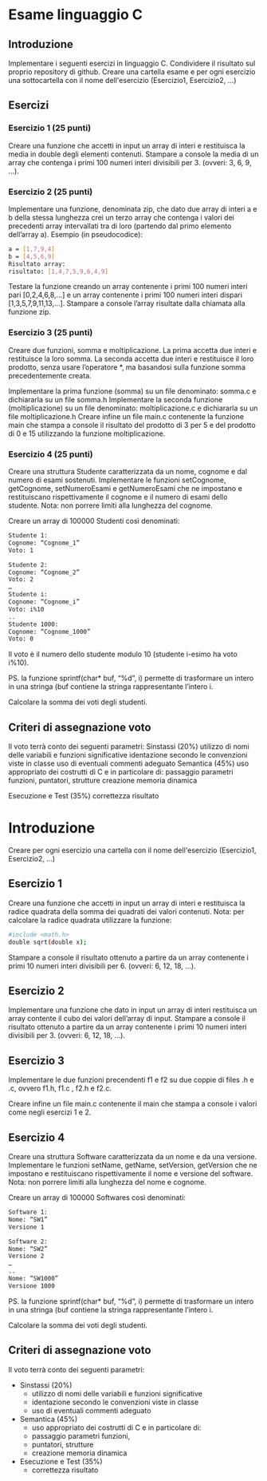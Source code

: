 # Esame linguaggio C

## Introduzione
Implementare i seguenti esercizi in linguaggio C.
Condividere il risultato sul proprio repository di github.
Creare una cartella esame e per ogni esercizio una sottocartella con il nome dell'esercizio (Esercizio1, Esercizio2, ...)

## Esercizi

### Esercizio 1 (25 punti)
Creare una funzione che accetti in input un array di interi e restituisca la media in double degli elementi contenuti.
Stampare a console la media di un array che contenga i primi 100 numeri interi divisibili per 3. (ovveri: 3, 6, 9, …).

### Esercizio 2 (25 punti)
Implementare una funzione, denominata zip, che dato due array di interi a e b della stessa lunghezza crei un terzo array che contenga i valori dei precedenti array intervallati tra di loro (partendo dal primo elemento dell’array a).
Esempio (in pseudocodice):
```sh
a = [1,7,9,4]
b = [4,5,6,9]
Risultato array:
risultato: [1,4,7,5,9,6,4,9]
```

Testare la funzione creando un array contenente i primi 100 numeri interi pari [0,2,4,6,8,...] e un array contenente i primi 100 numeri interi dispari [1,3,5,7,9,11,13,...].
Stampare a console l’array risultate dalla chiamata alla funzione zip.

### Esercizio 3 (25 punti)
Creare due funzioni, somma e moltiplicazione.
La prima accetta due interi e restituisce la loro somma.
La seconda accetta due interi e restituisce il loro prodotto, senza usare l’operatore *, ma basandosi sulla funzione somma precedentemente creata.

Implementare la prima funzione (somma) su un file denominato: somma.c e dichiararla su un file somma.h
Implementare la seconda funzione (moltiplicazione) su un file denominato: moltiplicazione.c e  dichiararla su un file moltiplicazione.h
Creare infine un file main.c contenente la funzione main che stampa a console il risultato del prodotto di 3 per 5 e del prodotto di 0 e 15 utilizzando la funzione moltiplicazione.

### Esercizio 4 (25 punti)
Creare una struttura Studente caratterizzata da un nome, cognome e dal numero di esami sostenuti.
Implementare le funzioni setCognome, getCognome, setNumeroEsami e getNumeroEsami che ne impostano e restituiscano rispettivamente il cognome e il numero di esami dello studente. Nota: non porrere limiti alla lunghezza del cognome.

Creare un array di 100000 Studenti così denominati:
```sh
Studente 1:
Cognome: “Cognome_1”
Voto: 1

Studente 2:
Cognome: “Cognome_2”
Voto: 2
…
Studente i:
Cognome: “Cognome_i”
Voto: i%10
..
Studente 1000:
Cognome: “Cognome_1000”
Voto: 0
```

Il voto è il numero dello studente modulo 10 (studente i-esimo ha voto i%10).

PS. la funzione sprintf(char* buf, “%d”, i) permette di trasformare un intero in una stringa (buf contiene la stringa rappresentante l’intero i.

Calcolare la somma dei voti degli studenti.


## Criteri di assegnazione voto
Il voto terrà conto dei seguenti parametri:
Sinstassi (20%)
utilizzo di nomi delle variabili e funzioni significative
identazione secondo le convenzioni viste in classe
uso di eventuali commenti adeguato
Semantica (45%)
uso appropriato dei costrutti di C e in particolare di:
passaggio parametri funzioni, 
puntatori, strutture
creazione memoria dinamica

Esecuzione e Test (35%)
correttezza risultato 


# Introduzione
Creare per ogni esercizio una cartella con il nome dell'esercizio (Esercizio1, Esercizio2, ...)

## Esercizio 1
Creare una funzione che accetti in input un array di interi e restituisca la radice quadrata della somma dei quadrati dei valori contenuti.
Nota: per calcolare la radice quadrata utilizzare la funzione:
```sh
#include <math.h>
double sqrt(double x);
```
Stampare a console il risultato ottenuto a partire da un array contenente i primi 10 numeri interi divisibili per 6. (ovveri: 6, 12, 18, …).


## Esercizio 2
Implementare una funzione che dato in input un array di interi restituisca un array contente il cubo dei valori dell’array di input.
Stampare a console il risultato ottenuto a partire da un array contenente i primi 10 numeri interi divisibili per 3. (ovveri: 6, 12, 18, …).

## Esercizio 3
Implementare le due funzioni precendenti f1 e f2 su due coppie di files .h e .c, ovvero f1.h, f1.c , f2.h e f2.c.

Creare infine un file main.c contenente il main che stampa a console i valori come negli esercizi 1 e 2.

## Esercizio 4
Creare una struttura Software caratterizzata da un nome e da una versione.
Implementare le funzioni setName, getName, setVersion, getVersion che ne impostano e restituiscano rispettivamente il nome e versione del software. Nota: non porrere limiti alla lunghezza del nome e cognome.

Creare un array di 100000 Softwares così denominati:
```sh
Software 1:
Nome: “SW1”
Versione 1

Software 2:
Nome: “SW2”
Versione 2
…
..
Nome: “SW1000”
Versione 1000
```

PS. la funzione sprintf(char* buf, “%d”, i) permette di trasformare un intero in una stringa (buf contiene la stringa rappresentante l’intero i.


Calcolare la somma dei voti degli studenti.



## Criteri di assegnazione voto
Il voto terrà conto dei seguenti parametri:
* Sinstassi (20%)
    * utilizzo di nomi delle variabili e funzioni significative
    * identazione secondo le convenzioni viste in classe
    * uso di eventuali commenti adeguato
* Semantica (45%)
    * uso appropriato dei costrutti di C e in particolare di:
    * passaggio parametri funzioni, 
    * puntatori, strutture
    * creazione memoria dinamica
* Esecuzione e Test (35%)
    * correttezza risultato 
